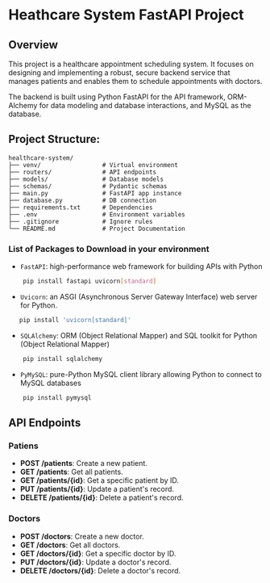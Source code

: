 # Heathcare System FastAPI Project

## Overview

This project is a healthcare appointment scheduling system. It focuses on designing and implementing a robust, secure backend service that manages patients and enables them to schedule appointments with doctors.

The backend is built using Python FastAPI for the API framework, ORM-Alchemy for data modeling and database interactions, and MySQL as the database.

## Project Structure:

    healthcare-system/
    ├── venv/                 # Virtual environment
    ├── routers/              # API endpoints
    ├── models/               # Database models
    ├── schemas/              # Pydantic schemas
    ├── main.py               # FastAPI app instance
    ├── database.py           # DB connection
    ├── requirements.txt      # Dependencies
    ├── .env                  # Environment variables
    ├── .gitignore            # Ignore rules
    └── README.md             # Project Documentation


### List of Packages to Download in your environment


- `FastAPI`: high-performance web framework for building APIs with Python

```bash
    pip install fastapi uvicorn[standard]
```

 - `Uvicorn`: an ASGI (Asynchronous Server Gateway Interface) web server for Python.
 ```bash
    pip install 'uvicorn[standard]'
```


- `SQLAlchemy`: ORM (Object Relational Mapper) and SQL toolkit for Python (Object Relational Mapper)

```bash
    pip install sqlalchemy
```

- `PyMySQL`: pure-Python MySQL client library allowing Python to connect to MySQL databases

```bash
    pip install pymysql
```



## API Endpoints


### Patiens

- **POST /patients**: Create a new patient.
- **GET /patients**: Get all patients.
- **GET /patients/{id}**: Get a specific patient by ID.
- **PUT /patients/{id}**: Update a patient's record.
- **DELETE /patients/{id}**: Delete a patient's record.

### Doctors

- **POST /doctors**: Create a new doctor.
- **GET /doctors**: Get all doctors.
- **GET /doctors/{id}**: Get a specific doctor by ID.
- **PUT /doctors/{id}**: Update a doctor's record.
- **DELETE /doctors/{id}**: Delete a doctor's record.




